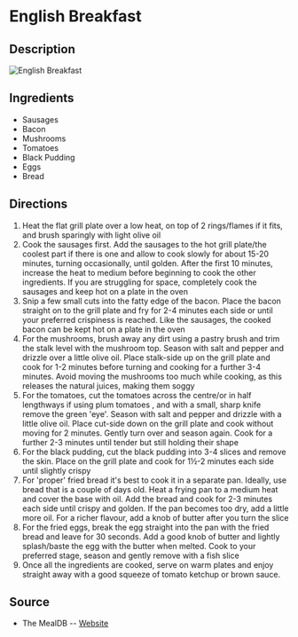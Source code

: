 # English Breakfast

## Description
![English Breakfast](https://www.themealdb.com/images/media/meals/utxryw1511721587.jpg "English Breakfast")

## Ingredients
- Sausages
- Bacon
- Mushrooms
- Tomatoes
- Black Pudding
- Eggs
- Bread

## Directions
1. Heat the flat grill plate over a low heat, on top of 2 rings/flames if it fits, and brush sparingly with light olive oil
2. Cook the sausages first. Add the sausages to the hot grill plate/the coolest part if there is one and allow to cook slowly for about 15-20 minutes, turning occasionally, until golden. After the first 10 minutes, increase the heat to medium before beginning to cook the other ingredients. If you are struggling for space, completely cook the sausages and keep hot on a plate in the oven
3. Snip a few small cuts into the fatty edge of the bacon. Place the bacon straight on to the grill plate and fry for 2-4 minutes each side or until your preferred crispiness is reached. Like the sausages, the cooked bacon can be kept hot on a plate in the oven
4. For the mushrooms, brush away any dirt using a pastry brush and trim the stalk level with the mushroom top. Season with salt and pepper and drizzle over a little olive oil. Place stalk-side up on the grill plate and cook for 1-2 minutes before turning and cooking for a further 3-4 minutes. Avoid moving the mushrooms too much while cooking, as this releases the natural juices, making them soggy
5. For the tomatoes, cut the tomatoes across the centre/or in half lengthways if using plum tomatoes , and with a small, sharp knife remove the green 'eye'. Season with salt and pepper and drizzle with a little olive oil. Place cut-side down on the grill plate and cook without moving for 2 minutes. Gently turn over and season again. Cook for a further 2-3 minutes until tender but still holding their shape
6. For the black pudding, cut the black pudding into 3-4 slices and remove the skin. Place on the grill plate and cook for 1½-2 minutes each side until slightly crispy
7. For 'proper' fried bread it's best to cook it in a separate pan. Ideally, use bread that is a couple of days old. Heat a frying pan to a medium heat and cover the base with oil. Add the bread and cook for 2-3 minutes each side until crispy and golden. If the pan becomes too dry, add a little more oil. For a richer flavour, add a knob of butter after you turn the slice
8. For the fried eggs, break the egg straight into the pan with the fried bread and leave for 30 seconds. Add a good knob of butter and lightly splash/baste the egg with the butter when melted. Cook to your preferred stage, season and gently remove with a fish slice
9. Once all the ingredients are cooked, serve on warm plates and enjoy straight away with a good squeeze of tomato ketchup or brown sauce.

## Source

- The MealDB -- [Website](https://themealdb.com)
